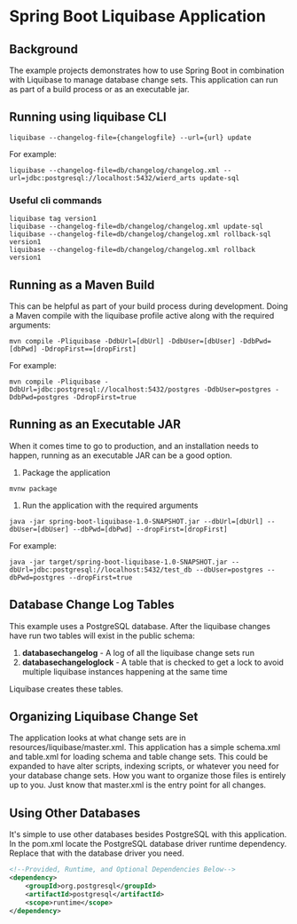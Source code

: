 # Spring Boot Liquibase Application

## Background

The example projects demonstrates how to use Spring Boot in combination with Liquibase to manage database change sets.
This application can run as part of a build process or as an executable jar.

## Running using liquibase CLI
```
liquibase --changelog-file={changelogfile} --url={url} update
```

For example:
```
liquibase --changelog-file=db/changelog/changelog.xml --url=jdbc:postgresql://localhost:5432/wierd_arts update-sql
````
### Useful cli commands
```
liquibase tag version1
liquibase --changelog-file=db/changelog/changelog.xml update-sql
liquibase --changelog-file=db/changelog/changelog.xml rollback-sql version1
liquibase --changelog-file=db/changelog/changelog.xml rollback version1
```

## Running as a Maven Build

This can be helpful as part of your build process during development. Doing a Maven compile with the liquibase profile
active along with the required arguments:
```
mvn compile -Pliquibase -DdbUrl=[dbUrl] -DdbUser=[dbUser] -DdbPwd=[dbPwd] -DdropFirst==[dropFirst]
```

For example:
```
mvn compile -Pliquibase -DdbUrl=jdbc:postgresql://localhost:5432/postgres -DdbUser=postgres -DdbPwd=postgres -DdropFirst=true
````

## Running as an Executable JAR

When it comes time to go to production, and an installation needs to happen, running as an executable JAR can be a good
option.

1. Package the application

```
mvnw package
```

1. Run the application with the required arguments

```
java -jar spring-boot-liquibase-1.0-SNAPSHOT.jar --dbUrl=[dbUrl] --dbUser=[dbUser] --dbPwd=[dbPwd] --dropFirst=[dropFirst]
```

For example:

```
java -jar target/spring-boot-liquibase-1.0-SNAPSHOT.jar --dbUrl=jdbc:postgresql://localhost:5432/test_db --dbUser=postgres --dbPwd=postgres --dropFirst=true
```

## Database Change Log Tables

This example uses a PostgreSQL database. After the liquibase changes have run two tables will exist in the public
schema:

1. **databasechangelog** - A log of all the liquibase change sets run
1. **databasechangeloglock** - A table that is checked to get a lock to avoid multiple liquibase instances happening
   at the same time

Liquibase creates these tables.

## Organizing Liquibase Change Set

The application looks at what change sets are in resources/liquibase/master.xml.
This application has a simple schema.xml and table.xml for loading schema and table change sets. This could be expanded
to have alter scripts, indexing scripts, or whatever you need for your database change sets. How you want to organize
those files is entirely up to you. Just know that master.xml is the entry point for all changes.

## Using Other Databases

It's simple to use other databases besides PostgreSQL with this application. In the pom.xml locate the PostgreSQL
database driver runtime dependency. Replace that with the database driver you need.

```xml
<!--Provided, Runtime, and Optional Dependencies Below-->
<dependency>
    <groupId>org.postgresql</groupId>
    <artifactId>postgresql</artifactId>
    <scope>runtime</scope>
</dependency>
```